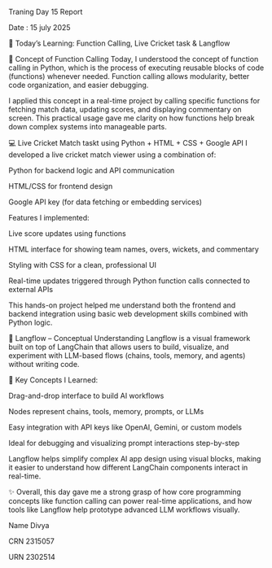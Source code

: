Traning Day 15 Report

Date : 15 july 2025

🏏 Today’s Learning: Function Calling, Live Cricket task & Langflow

🔧 Concept of Function Calling
Today, I understood the concept of function calling in Python, which is the process of executing reusable blocks of code (functions) whenever needed. Function calling allows modularity, better code organization, and easier debugging.

I applied this concept in a real-time project by calling specific functions for fetching match data, updating scores, and displaying commentary on screen. This practical usage gave me clarity on how functions help break down complex systems into manageable parts.

💻 Live Cricket Match taskt using Python + HTML + CSS + Google API
I developed a live cricket match viewer using a combination of:

Python for backend logic and API communication

HTML/CSS for frontend design

Google API key (for data fetching or embedding services)

Features I implemented:

Live score updates using functions

HTML interface for showing team names, overs, wickets, and commentary

Styling with CSS for a clean, professional UI

Real-time updates triggered through Python function calls connected to external APIs

This hands-on project helped me understand both the frontend and backend integration using basic web development skills combined with Python logic.

🧠 Langflow – Conceptual Understanding
Langflow is a visual framework built on top of LangChain that allows users to build, visualize, and experiment with LLM-based flows (chains, tools, memory, and agents) without writing code.

📌 Key Concepts I Learned:

Drag-and-drop interface to build AI workflows

Nodes represent chains, tools, memory, prompts, or LLMs

Easy integration with API keys like OpenAI, Gemini, or custom models

Ideal for debugging and visualizing prompt interactions step-by-step

Langflow helps simplify complex AI app design using visual blocks, making it easier to understand how different LangChain components interact in real-time.

✨ Overall, this day gave me a strong grasp of how core programming concepts like function calling can power real-time applications, and how tools like Langflow help prototype advanced LLM workflows visually.

Name Divya

CRN 2315057

URN 2302514

